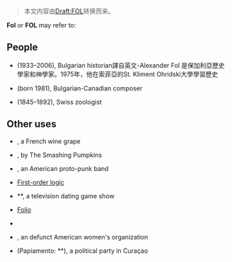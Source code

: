 > 本文内容由[Draft:FOL](https://zh.wikipedia.org/wiki/Draft:FOL)转换而来。


**Fol** or **FOL** may refer to:

## People

  - (1933–2006), Bulgarian historian譯自英文-Alexander Fol 是保加利亞歷史學家和神學家。1975年，他在索菲亞的St. Kliment Ohridski大學學習歷史

  - (born 1981), Bulgarian-Canadian composer

  - (1845–1892), Swiss zoologist

## Other uses

  - , a French wine grape

  - , by The Smashing Pumpkins

  - , an American proto-punk band

  - [First-order logic](../Page/一阶逻辑.md "wikilink")

  - **, a television dating game show

  - [Folio](https://zh.wikipedia.org/wiki/开本 "wikilink")

  -
  - , an defunct American women's organization

  - (Papiamento: **), a political party in Curaçao